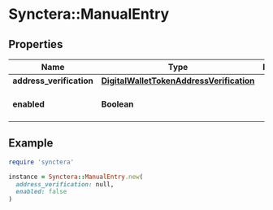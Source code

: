 # Synctera::ManualEntry

## Properties

| Name | Type | Description | Notes |
| ---- | ---- | ----------- | ----- |
| **address_verification** | [**DigitalWalletTokenAddressVerification**](DigitalWalletTokenAddressVerification.md) |  | [optional] |
| **enabled** | **Boolean** |  | [optional][default to false] |

## Example

```ruby
require 'synctera'

instance = Synctera::ManualEntry.new(
  address_verification: null,
  enabled: false
)
```

